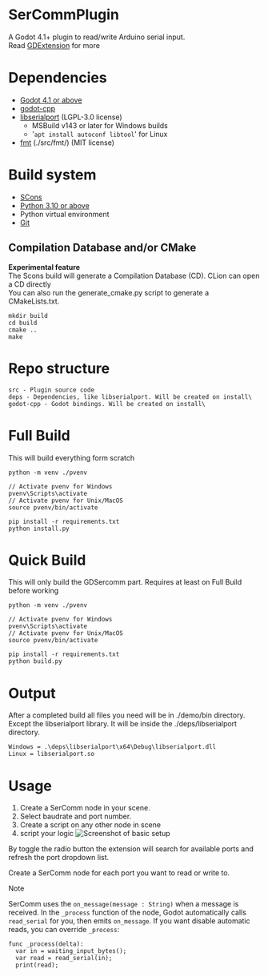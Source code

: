 # SerCommPlugin
A Godot 4.1+ plugin to read/write Arduino serial input.\
Read
[GDExtension](https://docs.godotengine.org/en/stable/tutorials/scripting/gdextension/index.html)
for more

# Dependencies
* [Godot 4.1 or above](https://github.com/godotengine/godot/releases/tag/4.1.3-stable)
* [godot-cpp](https://github.com/godotengine/godot-cpp)
* [libserialport](https://github.com/sigrokproject/libserialport) (LGPL-3.0 license)
    * MSBuild v143 or later for Windows builds
    * '```apt install autoconf libtool```' for Linux
* [fmt](https://github.com/fmtlib/fmt) (./src/fmt/) (MIT license)

# Build system
* [SCons](https://scons.org/)
* [Python 3.10 or above](https://www.python.org/downloads/)
* Python virtual environment
* [Git](https://git-scm.com/)

## Compilation Database and/or CMake
 **Experimental feature**\
The Scons build will generate a Compilation Database (CD). CLion can open a CD directly\
You can also run the generate_cmake.py script to generate a CMakeLists.txt.
```
mkdir build
cd build
cmake .. 
make
```

# Repo structure
    src - Plugin source code
    deps - Dependencies, like libserialport. Will be created on install\
    godot-cpp - Godot bindings. Will be created on install\

# Full Build
This will build everything form scratch
```
python -m venv ./pvenv

// Activate pvenv for Windows
pvenv\Scripts\activate
// Activate pvenv for Unix/MacOS
source pvenv/bin/activate

pip install -r requirements.txt
python install.py
```

# Quick Build
This will only build the GDSercomm part. Requires at least on Full Build before working
```
python -m venv ./pvenv

// Activate pvenv for Windows
pvenv\Scripts\activate
// Activate pvenv for Unix/MacOS
source pvenv/bin/activate

pip install -r requirements.txt
python build.py
```

# Output
After a completed build all files you need will be in ./demo/bin directory.
Except the libserialport library. It will be inside the ./deps/libserialport directory.
```
Windows = .\deps\libserialport\x64\Debug\libserialport.dll
Linux = libserialport.so
```

# Usage
1. Create a SerComm node in your scene.
2. Select baudrate and port number.
3. Create a script on any other node in scene
4. script your logic
![Screenshot of basic setup](assets/setup.png)

By toggle the radio button the extension will search for available ports and refresh the port dropdown list.

Create a SerComm node for each port you want to read or write to.

> [!NOTE]
> SerComm uses the `on_message(message : String)` when a message is received.
> In the `_process` function of the node, Godot automatically calls `read_serial` for you, then emits `on_message`. If you want disable automatic reads, you can override `_process`:
> ```gdscript
> func _process(delta):
>   var in = waiting_input_bytes();
>   var read = read_serial(in);
>   print(read);
> ```